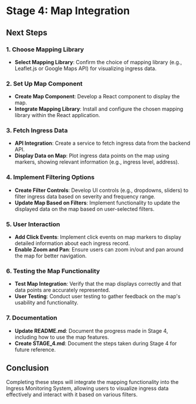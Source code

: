 # Stage 4: Map Integration

## Next Steps

### 1. Choose Mapping Library
- **Select Mapping Library**: Confirm the choice of mapping library (e.g., Leaflet.js or Google Maps API) for visualizing ingress data.

### 2. Set Up Map Component
- **Create Map Component**: Develop a React component to display the map.
- **Integrate Mapping Library**: Install and configure the chosen mapping library within the React application.

### 3. Fetch Ingress Data
- **API Integration**: Create a service to fetch ingress data from the backend API.
- **Display Data on Map**: Plot ingress data points on the map using markers, showing relevant information (e.g., ingress level, address).

### 4. Implement Filtering Options
- **Create Filter Controls**: Develop UI controls (e.g., dropdowns, sliders) to filter ingress data based on severity and frequency range.
- **Update Map Based on Filters**: Implement functionality to update the displayed data on the map based on user-selected filters.

### 5. User Interaction
- **Add Click Events**: Implement click events on map markers to display detailed information about each ingress record.
- **Enable Zoom and Pan**: Ensure users can zoom in/out and pan around the map for better navigation.

### 6. Testing the Map Functionality
- **Test Map Integration**: Verify that the map displays correctly and that data points are accurately represented.
- **User Testing**: Conduct user testing to gather feedback on the map's usability and functionality.

### 7. Documentation
- **Update README.md**: Document the progress made in Stage 4, including how to use the map features.
- **Create STAGE_4.md**: Document the steps taken during Stage 4 for future reference.

## Conclusion
Completing these steps will integrate the mapping functionality into the Ingress Monitoring System, allowing users to visualize ingress data effectively and interact with it based on various filters.